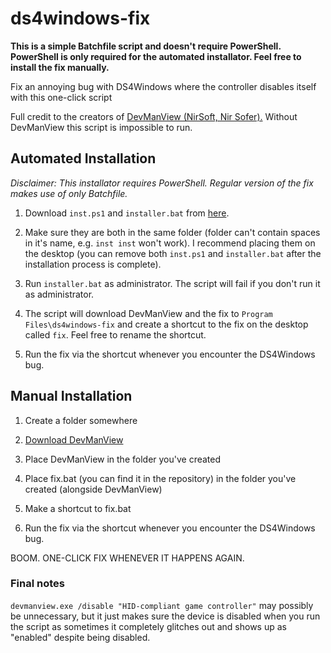 # ds4windows-fix

**This is a simple Batchfile script and doesn't require PowerShell. PowerShell is only required for the automated installator. Feel free to install the fix manually.**

Fix an annoying bug with DS4Windows where the controller disables itself with this one-click script

Full credit to the creators of [DevManView (NirSoft, Nir Sofer).](https://www.nirsoft.net/utils/device_manager_view.html) Without DevManView this script is impossible to run.

## Automated Installation

*Disclaimer: This installator requires PowerShell. Regular version of the fix makes use of only Batchfile.*

1. Download `inst.ps1` and `installer.bat` from [here](https://github.com/TraceLD/ds4windows-fix/releases/tag/final).

2. Make sure they are both in the same folder (folder can't contain spaces in it's name, e.g. `inst inst` won't work). I recommend placing them on the desktop (you can remove both `inst.ps1` and `installer.bat` after the installation process is complete).

3. Run `installer.bat` as administrator. The script will fail if you don't run it as administrator.

4. The script will download DevManView and the fix to `Program Files\ds4windows-fix` and create a shortcut to the fix on the desktop called `fix`. Feel free to rename the shortcut.

5. Run the fix via the shortcut whenever you encounter the DS4Windows bug.

## Manual Installation

1. Create a folder somewhere

2. [Download DevManView](https://www.nirsoft.net/utils/device_manager_view.html)

3. Place DevManView in the folder you've created

4. Place fix.bat (you can find it in the repository) in the folder you've created (alongside DevManView)

5. Make a shortcut to fix.bat

5. Run the fix via the shortcut whenever you encounter the DS4Windows bug.

BOOM. ONE-CLICK FIX WHENEVER IT HAPPENS AGAIN.

### Final notes

```devmanview.exe /disable "HID-compliant game controller"``` may possibly be unnecessary, but it just makes sure the device is disabled when you run the script as sometimes it completely glitches out and shows up as "enabled" despite being disabled.
